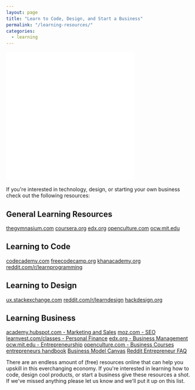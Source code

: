 ```yaml
---
layout: page
title: "Learn to Code, Design, and Start a Business"
permalink: "/learning-resources/"
categories:
  - learning
---
```


<img alt="Uncoded Learning Resources" src="/img/learning.png" style="max-width:350px;" class="center-block">

If you're interested in technology, design, or starting your own business check out the following resources:

## General Learning Resources
<a href="https://www.thegymnasium.com/">thegymnasium.com</a>
<a href="https://www.coursera.org">coursera.org</a>
<a href="https://www.edx.org/">edx.org</a>
<a href="http://www.openculture.com/">openculture.com</a>
<a href="https://ocw.mit.edu/index.htm">ocw.mit.edu</a>

## Learning to Code

<a href="https://www.codecademy.com/">codecademy.com</a>
<a href="https://www.freecodecamp.org/">freecodecamp.org</a>
<a href="https://www.khanacademy.org/">khanacademy.org</a>
<a href="https://www.reddit.com/r/learnprogramming/">reddit.com/r/learnprogramming</a>

## Learning to Design

<a href="https://ux.stackexchange.com/">ux.stackexchange.com<a>
<a href="https://www.reddit.com/r/learndesign/">reddit.com/r/learndesign</a>
<a href="https://hackdesign.org/">hackdesign.org</a>

## Learning Business

<a href="https://academy.hubspot.com/">academy.hubspot.com - Marketing and Sales</a>
<a href="https://moz.com/learn/seo">moz.com - SEO</a>
<a href="https://www.learnvest.com/classes/">learnvest.com/classes - Personal Finance</a>
<a href="https://www.edx.org/course?subject=Business%20%26%20Management">edx.org - Business Management</a>
<a href="https://ocw.mit.edu/courses/entrepreneurship/">ocw.mit.edu - Entrepreneurship</a>
<a href="http://www.openculture.com/business_free_courses">openculture.com - Business Courses</a>
<a href="https://blog.kissmetrics.com/entrepreneurs-handbook/">entrepreneurs handbook</a>
<a href="https://en.wikipedia.org/wiki/Business_Model_Canvas">Business Model Canvas</a>
<a href="https://www.reddit.com/r/Entrepreneur/wiki/faq">Reddit Entrepreneur FAQ</a>


There are an endless amount of (free) resources online that can help you upskill in this everchanging economy. If you're interested in learning how to code, design cool products, or start a business give these resources a shot. If we've missed anything please let us know and we'll put it up on this list.
